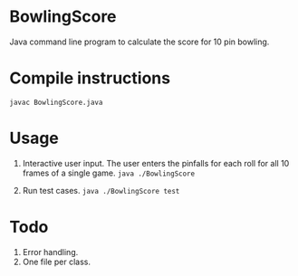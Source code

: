 # BowlingScore
Java command line program to calculate the score for 10 pin bowling.
 
# Compile instructions 
`javac BowlingScore.java`
 
# Usage
1. Interactive user input. The user enters the pinfalls for each roll for all 10 frames of a single game.
`java ./BowlingScore`

2. Run test cases.
`java ./BowlingScore test`

# Todo
1. Error handling.
2. One file per class.

